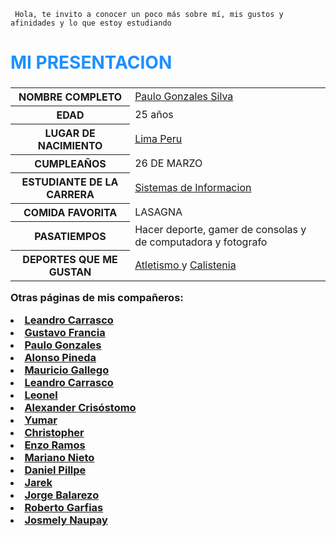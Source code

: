 <!DOCTYPE html>
<html>
<head>
     
     Hola, te invito a conocer un poco más sobre mí, mis gustos y afinidades y lo que estoy estudiando
</head> 
<body>
<h3><h1 style="color:DodgerBlue;">MI PRESENTACION</h1><h3>
 
  <table>
  <tr>
    <th>NOMBRE COMPLETO</th>
    <td> <a href ="https://www.instagram.com/paulo.g.silva_/?hl=es-la">Paulo Gonzales Silva</a>
    
  </tr>
  <tr>
    <th>EDAD</th>
    <td>25 años</td>
    
  </tr>
  <tr>
    <th>LUGAR DE NACIMIENTO</th>
    <td> <a href ="https://es.wikipedia.org/wiki/Lima">Lima Peru</td></a>

  </tr>
  <tr>
    <th>CUMPLEAÑOS</th>
    <td>26 DE MARZO</td>
   
  </tr>
  <tr>
    <th>ESTUDIANTE DE LA CARRERA</th>
    <td> <a href ="https://facultades.usil.edu.pe/ingenieria/carrera/ingenieria-de-sistemas-de-informacion">Sistemas de Informacion</td></a>
   
  </tr>
  <tr>
    <th>COMIDA FAVORITA</th>
    <td>LASAGNA</td>
    
  </tr>
  <tr>
    <th>PASATIEMPOS</th>
    <td>Hacer deporte, gamer de consolas y de computadora y fotografo</td>
       
   </tr>
   <tr>
    <th>DEPORTES QUE ME GUSTAN</th>
    <td> <a href ="https://es.wikipedia.org/wiki/Atletismo">Atletismo </a> y <a href ="https://es.wikipedia.org/wiki/Calistenia">Calistenia</td></a>
    
    
  </tr>
  <tr>
      
</table>
     <p> Otras páginas de mis compañeros: </p>  
   
   <li><a href="https://xleandrox10x.github.io/Leandro-Carrasco-Mallma/">Leandro Carrasco</a></li>
                    <li><a href="https://gustavofranciaalfaro.netlify.app/">Gustavo Francia</a></li>
                  <li>  <a href="https://paulogonzalessilva.netlify.app">Paulo Gonzales</a></li>
                    
                
<li><a size="20" href="https://alonsomipaginaweb.netlify.app/   " target="_blank">Alonso Pineda </a></li>
              <li><a href="https://mauriciogallegos.netlify.app/" target="_blank">Mauricio Gallego </a></li>
              <li><a href="https://xleandrox10x.github.io/Leandro-Carrasco-Mallma/" target="_blank">Leandro Carrasco </a></li>
              <li><a href="https://leonelleodolfocampuzanodiestra.000webhostapp.com/" target="_blank">Leonel </a></li>
              <li><a href="https://alexander-crisostomo.netlify.app" target="_blank">Alexander Crisóstomo </a></li>
              <li><a href="https://systemmanrique97.000webhostapp.com/" target="_blank">Yumar </a></li>
              <li><a href="https://christopher-antonio-pillihuaman.netlify.app" target="_blank">Christopher </a></li>
              <li><a href="https://enzoluisramosgandarillas.netlify.app/" target="_blank">Enzo Ramos </a></li>
              <li><a href="https://nieto21.github.io/MiPerfil/" target="_blank">Mariano Nieto </a></li>
              <li><a href="https://henrydanielpillpelagos.netlify.app/" target="_blank">Daniel Pillpe </a></li>
              <li><a href="https://alianzasdeljarek.netlify.app/" target="_blank">Jarek </a></li>
              <li><a href="https://jorgeebalarezocardenas.000webhostapp.com" target="_blank">Jorge Balarezo </a></li>
              <li><a href="https://robertogarfias.netlify.app/" target="_blank">Roberto Garfias </a></li>
              <li><a href="https://cris0203nh.wixsite.com/misitio" target="_blank">Josmely Naupay</a></li>

        
</body>
  

</html>
